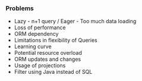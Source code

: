 ### Problems

- Lazy - n+1 query / Eager - Too much data loading
- Loss of performance
- ORM dependency
- Limitations in flexibility of Queries
- Learning curve
- Potential resource overload
- ORM updates and changes
- Usage of projections
- Filter using Java instead of SQL